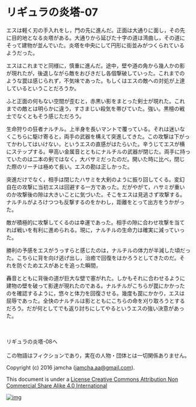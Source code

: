 # リギュラの炎塔-07

エスは軽く刃の手入れをし，門の先に進んだ。正面は大通りに面し，その先  
に目的地となる炎塔がある。大通りから延びた十字の道は湾曲し，その道に  
そって建物が並んでいた。炎塔を中央にして円形に街並みがつくられている  
ようだった。  

エスはこれまでと同様に，慎重に進んだ。途中，壁や道の角から幾人かの影  
が現れたが，後退しながら敵をおびきだし各個撃破していった。これまでの  
ような罠は感じられず，不気味であった。もしくはエスの敵への対処が上達  
しているということだろうか。  

ふと正面の何もない空間が歪むと，赤黒い影をまとった剣士が現れた。これ  
までの敵とは明らかに違う，すさまじい殺気を帯びていた。強い。黒檀の戦  
士でなくともそう感じただろう。  

生命狩りの狂者ナルチル。上半身を長いマントで覆っている。それは迷いな  
くこちらに駆け寄ると，両手の武器を構えて突進してきた。この攻撃は下がっ  
てかわしてはいけない，というエスの直感がはたらいた。辛うじてエスが横  
にステップする。甲高い金属音とともにナルチルの武器が閉じた。両手に持っ  
ていたのは二本の剣ではなく，大バサミだったのだ。開いた時に比べ，閉じ  
た際のリーチは極めて長い。エスの勘は正しかった。  

突進だけでなく，相手は閉じたハサミを大剣のように振り回してくる。変幻  
自在の攻撃に当初エスは回避する一方であった。だがやがて，ハサミが重い  
のか攻撃後の隙は大きいことに気づいた。そこをエスは見逃さず攻撃する。  
ナルチルがよろけつつも反撃するのをかわし，距離をとって出方をうかがっ  
た。  

敵が積極的に攻撃してくるのは幸運であった。相手の隙に合わせ攻撃を当て  
れば戦いを有利に進められる。現に，ナルチルの生命力は確実に減っていっ  
た。  

勝利の予感をエスがうっすらと感じたのは，ナルチルの体力が半減した頃だっ  
た。こちらに背を向け逃げ出し，治癒で回復をはかろうとしてきたのだ。そ  
れを防ぐためエスがあとを追った瞬間，  

轟音とともに背後の道が巨大な壁で塞がれた。しかもそれに合わせるように  
建物の壁を破って影達が現れたのである。ナルチルがこちらが罠にかかった  
のを確認するように，悠々と体力を回復させる。幾度も罠にかかり，エスは  
屈辱であった。全快のナルチルは影とともにこちらの命を刈り取ろうとする  
だろう。だが何としてでも返り討ちにしてやるというエスの強い決意があっ  
た。  

<br>  
<br>  
リギュラの炎塔-08へ  

<br>  
<br>  
この物語はフィクションであり，実在の人物・団体とは一切関係ありません。  

Copyright (c) 2016 jamcha (jamcha.aa@gmail.com).  

This document is under a [License Creative Commons Attribution Non Commercial Share Alike 4.0 International](http://creativecommons.org/licenses/by-nc-sa/4.0/deed)  

[![img](http://i.creativecommons.org/l/by-nc-sa/3.0/80x15.png)](http://creativecommons.org/licenses/by-nc-sa/4.0/deed)
